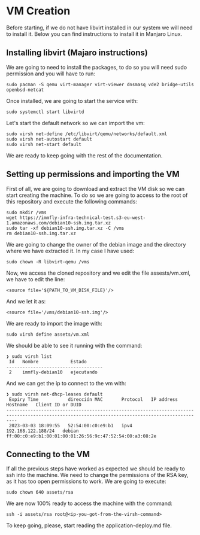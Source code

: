# VM Creation

Before starting, if we do not have libvirt installed in our system we will need
to install it. Below you can find instructions to install it in Manjaro Linux.

## Installing libvirt (Majaro instructions)
We are going to need to install the packages, to do so you will need sudo permission
and you will have to run:

```
sudo pacman -S qemu virt-manager virt-viewer dnsmasq vde2 bridge-utils openbsd-netcat
```

Once installed, we are going to start the service with:

```
sudo systemctl start libvirtd
```

Let's start the default network so we can import the vm:

```
sudo virsh net-define /etc/libvirt/qemu/networks/default.xml
sudo virsh net-autostart default
sudo virsh net-start default
```

We are ready to keep going with the rest of the documentation.
 
## Setting up permissions and importing the VM
First of all, we are going to download and extract the VM disk so we can start
creating the machine. To do so we are going to access to the root of this
repository and execute the following commands:

```
sudo mkdir /vms
wget https://immfly-infra-technical-test.s3-eu-west-1.amazonaws.com/debian10-ssh.img.tar.xz
sudo tar -xf debian10-ssh.img.tar.xz -C /vms
rm debian10-ssh.img.tar.xz
```

We are going to change the owner of the debian image and the directory where we have
extracted it. In my case I have used: 

```
sudo chown -R libvirt-qemu /vms
```

Now, we access the cloned repository and we edit the file assests/vm.xml, we have to
edit the line:

```
<source file='${PATH_TO_VM_DISK_FILE}'/>
```

And we let it as:

```
<source file='/vms/debian10-ssh.img'/>
```

We are ready to import the image with:

```
sudo virsh define assets/vm.xml
```

We should be able to see it running with the command:

```
❯ sudo virsh list
 Id   Nombre            Estado
------------------------------------
 2    immfly-debian10   ejecutando
```

And we can get the ip to connect to the vm with:

```
❯ sudo virsh net-dhcp-leases default
 Expiry Time           dirección MAC       Protocol   IP address           Hostname   Client ID or DUID
------------------------------------------------------------------------------------------------------------------------------------------------
 2023-03-03 18:09:55   52:54:00:c0:e9:b1   ipv4       192.168.122.188/24   debian     ff:00:c0:e9:b1:00:01:00:01:26:56:9c:47:52:54:00:a3:08:2e

```

## Connecting to the VM

If all the previous steps have worked as expected we should be ready to ssh into
the machine. We need to change the permissions of the RSA key, as it has too 
open permissions to work. We are going to execute:

```
sudo chown 640 assets/rsa
```

We are now 100% ready to access the machine with the command:

```
ssh -i assets/rsa root@<ip-you-got-from-the-virsh-command>
```

To keep going, please, start reading the application-deploy.md file.

